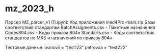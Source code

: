 # mz_2023_h
Парсер MZ_parcer_v1 (1).ipynb
Код приложения med4Pro-main.zip
Базы соответствия стандартам
BatchAssigments.csv - Пакетные назначения
Codes804.csv - Коды приказа 804н
Standarts.csv - Коды соответствия стандартов по МКБ и назначений по приказу 804н

Тестовые данные:
ivanovii = "test123"
petrovaa = "test222"
